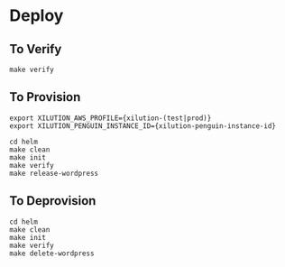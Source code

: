 # Deploy

## To Verify

```
make verify
```

## To Provision

```
export XILUTION_AWS_PROFILE={xilution-(test|prod)}
export XILUTION_PENGUIN_INSTANCE_ID={xilution-penguin-instance-id}
```

```
cd helm
make clean
make init
make verify
make release-wordpress
```

## To Deprovision

```
cd helm
make clean
make init
make verify
make delete-wordpress
```


